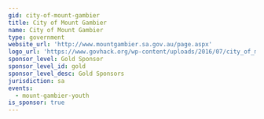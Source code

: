```yaml
---
gid: city-of-mount-gambier
title: City of Mount Gambier
name: City of Mount Gambier
type: government
website_url: 'http://www.mountgambier.sa.gov.au/page.aspx'
logo_url: 'https://www.govhack.org/wp-content/uploads/2016/07/city_of_mount_gambier.png'
sponsor_level: Gold Sponsor
sponsor_level_id: gold
sponsor_level_desc: Gold Sponsors
jurisdiction: sa
events:
  - mount-gambier-youth
is_sponsor: true
---
```

